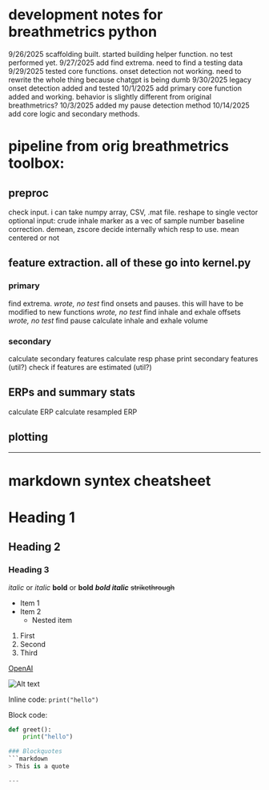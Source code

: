 # development notes for breathmetrics python
9/26/2025 scaffolding built. started building helper function. no test performed yet. 
9/27/2025 add find extrema. need to find a testing data 
9/29/2025 tested core functions. onset detection not working. need to rewrite the whole thing because chatgpt is being dumb 
9/30/2025 legacy onset detection added and tested 
10/1/2025 add primary core function added and working. behavior is slightly different from original breathmetrics? 
10/3/2025 added my pause detection method 
10/14/2025 add core logic and secondary methods. 

# pipeline from orig breathmetrics toolbox: 
## preproc
check input. i can take numpy array, CSV, .mat file. reshape to single vector 
optional input: crude inhale marker as a vec of sample number 
baseline correction. demean, zscore 
decide internally which resp to use. mean centered or not 
## feature extraction. all of these go into kernel.py 
### primary 
find extrema. *wrote, no test*
find onsets and pauses. this will have to be modified to new functions *wrote, no test*
find inhale and exhale offsets *wrote, no test*
find pause 
calculate inhale and exhale volume 
### secondary 
calculate secondary features 
calculate resp phase 
print secondary features (util?)
check if features are estimated (util?)
## ERPs and summary stats 
calculate ERP 
calculate resampled ERP 
## plotting 



---
# markdown syntex cheatsheet 
# Heading 1
## Heading 2
### Heading 3

*italic* or _italic_
**bold** or __bold__
***bold italic***
~~strikethrough~~

- Item 1
- Item 2
  - Nested item

1. First
2. Second
3. Third

[OpenAI](https://openai.com)

![Alt text](https://example.com/image.png)

Inline code: `print("hello")`

Block code:
```python
def greet():
    print("hello")

### Blockquotes
```markdown
> This is a quote

---



